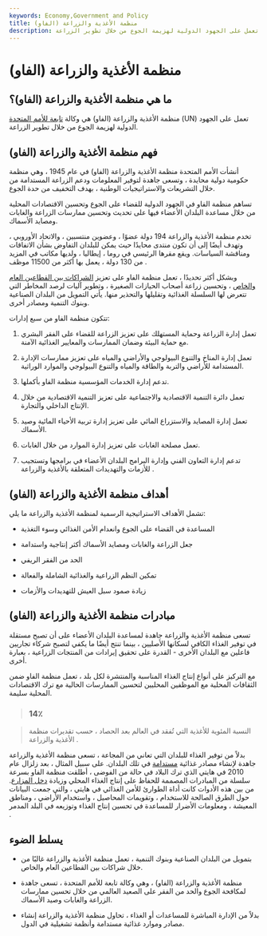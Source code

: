 ```yaml
---
keywords: Economy,Government and Policy
title: منظمة الأغذية والزراعة (الفاو)
description: منظمة الأغذية والزراعة (الفاو) هي وكالة تابعة للأمم المتحدة تعمل على الجهود الدولية لهزيمة الجوع من خلال تطوير الزراعة.
---
```


# منظمة الأغذية والزراعة (الفاو)
## ما هي منظمة الأغذية والزراعة (الفاو)؟

منظمة الأغذية والزراعة (الفاو) هي وكالة [تابعة للأمم المتحدة](/united-nations-un) (UN) تعمل على الجهود الدولية لهزيمة الجوع من خلال تطوير الزراعة.

## فهم منظمة الأغذية والزراعة (الفاو)

أنشأت الأمم المتحدة منظمة الأغذية والزراعة (الفاو) في عام 1945 ، وهي منظمة حكومية دولية محايدة ، وتسعى جاهدة لتوفير المعلومات ودعم الزراعة المستدامة من خلال التشريعات والاستراتيجيات الوطنية ، بهدف التخفيف من حدة الجوع.

تساهم منظمة الفاو في الجهود الدولية للقضاء على الجوع وتحسين الاقتصادات المحلية من خلال مساعدة البلدان الأعضاء فيها على تحديث وتحسين ممارسات الزراعة والغابات ومصايد الأسماك.

تخدم منظمة الأغذية والزراعة 194 دولة عضوًا ، وعضوين منتسبين ، والاتحاد الأوروبي ، وتهدف أيضًا إلى أن تكون منتدى محايدًا حيث يمكن للبلدان التفاوض بشأن الاتفاقات ومناقشة السياسات. ويقع مقرها الرئيسي في روما ، إيطاليا ، ولديها مكاتب في المزيد من 130 دولة ، يعمل بها أكثر من 11500 موظف .

وبشكل أكثر تحديدًا ، تعمل منظمة الفاو على تعزيز [الشراكات بين القطاعين العام والخاص](/public-private-partnerships) ، وتحسين زراعة أصحاب الحيازات الصغيرة ، وتطوير آليات لرصد المخاطر التي تتعرض لها السلسلة الغذائية وتقليلها والتحذير منها. يأتي التمويل من البلدان الصناعية وبنوك التنمية ومصادر أخرى.

تتكون منظمة الفاو من سبع إدارات:

1. تعمل إدارة الزراعة وحماية المستهلك على تعزيز الزراعة للقضاء على الفقر البشري مع حماية البيئة وضمان الممارسات والمعايير الغذائية الآمنة.

1. تعمل إدارة المناخ والتنوع البيولوجي والأراضي والمياه على تعزيز ممارسات الإدارة المستدامة للأراضي والتربة والطاقة والمياه والتنوع البيولوجي والموارد الوراثية.

1. تدعم إدارة الخدمات المؤسسية منظمة الفاو بأكملها.

1. تعمل دائرة التنمية الاقتصادية والاجتماعية على تعزيز التنمية الاقتصادية من خلال الإنتاج الداخلي والتجارة.

1. تعمل إدارة المصايد والاستزراع المائي على تعزيز إدارة تربية الأحياء المائية وصيد الأسماك.

1. تعمل مصلحة الغابات على تعزيز إدارة الموارد من خلال الغابات.

1. تدعم إدارة التعاون الفني وإدارة البرامج البلدان الأعضاء في برامجها وتستجيب للأزمات والتهديدات المتعلقة بالأغذية والزراعة .

## أهداف منظمة الأغذية والزراعة (الفاو)

تشمل الأهداف الاستراتيجية الرسمية لمنظمة الأغذية والزراعة ما يلي:

- المساعدة في القضاء على الجوع وانعدام الأمن الغذائي وسوء التغذية

- جعل الزراعة والغابات ومصايد الأسماك أكثر إنتاجية واستدامة

- الحد من الفقر الريفي

- تمكين النظم الزراعية والغذائية الشاملة والفعالة

- زيادة صمود سبل العيش للتهديدات والأزمات

## مبادرات منظمة الأغذية والزراعة (الفاو)

تسعى منظمة الأغذية والزراعة جاهدة لمساعدة البلدان الأعضاء على أن تصبح مستقلة في توفير الغذاء الكافي لسكانها الأصليين ، بينما تنتج أيضًا ما يكفي لتصبح شركاء تجاريين فاعلين مع البلدان الأخرى - القدرة على تحقيق إيرادات من المنتجات الزراعية ، بعبارة أخرى.

مع التركيز على أنواع إنتاج الغذاء المناسبة والمنتشرة لكل بلد ، تعمل منظمة الفاو ضمن الثقافات المحلية مع الموظفين المحليين لتحسين الممارسات الحالية مع ترك الاقتصادات المحلية سليمة.

> ### 14٪

> النسبة المئوية للأغذية التي تُفقد في العالم بعد الحصاد ، حسب تقديرات منظمة الأغذية والزراعة .

>

بدلاً من توفير الغذاء للبلدان التي تعاني من المجاعة ، تسعى منظمة الأغذية والزراعة جاهدة لإنشاء مصادر غذائية [مستدامة](/sustainability) في تلك البلدان. على سبيل المثال ، بعد زلزال عام 2010 في هايتي الذي ترك البلاد في حالة من الفوضى ، أطلقت منظمة الفاو بسرعة سلسلة من المبادرات المصممة للحفاظ على إنتاج الغذاء المحلي وزيادة [دخل المزارع](/farm-income). من بين هذه الأدوات كانت أداة الطوارئ للأمن الغذائي في هايتي ، والتي جمعت البيانات حول الطرق الصالحة للاستخدام ، وتقويمات المحاصيل ، واستخدام الأراضي ، ومناطق المعيشة ، ومعلومات الأضرار للمساعدة في تحسين إنتاج الغذاء وتوزيعه في البلد المدمر .

## يسلط الضوء

- بتمويل من البلدان الصناعية وبنوك التنمية ، تعمل منظمة الأغذية والزراعة غالبًا من خلال شراكات بين القطاعين العام والخاص.

- منظمة الأغذية والزراعة (الفاو) ، وهي وكالة تابعة للأمم المتحدة ، تسعى جاهدة لمكافحة الجوع والحد من الفقر على الصعيد العالمي من خلال تحسين ممارسات الزراعة والغابات وصيد الأسماك.

- بدلاً من الإدارة المباشرة للمساعدات أو الغذاء ، تحاول منظمة الأغذية والزراعة إنشاء مصادر وموارد غذائية مستدامة وأنظمة تشغيلية في الدول.

